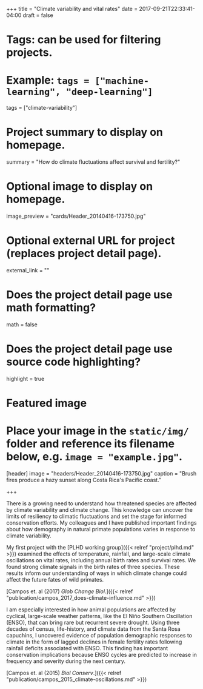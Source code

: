 +++
title = "Climate variability and vital rates"
date = 2017-09-21T22:33:41-04:00
draft = false

# Tags: can be used for filtering projects.
# Example: `tags = ["machine-learning", "deep-learning"]`
tags = ["climate-variability"]

# Project summary to display on homepage.
summary = "How do climate fluctuations affect survival and fertility?"

# Optional image to display on homepage.
image_preview = "cards/Header_20140416-173750.jpg"

# Optional external URL for project (replaces project detail page).
external_link = ""

# Does the project detail page use math formatting?
math = false

# Does the project detail page use source code highlighting?
highlight = true

# Featured image
# Place your image in the `static/img/` folder and reference its filename below, e.g. `image = "example.jpg"`.
[header]
image = "headers/Header_20140416-173750.jpg"
caption = "Brush fires produce a hazy sunset along Costa Rica's Pacific coast."

+++

There is a growing need to understand how threatened species are affected by climate variability and climate change. This knowledge can uncover the limits of resiliency to climatic fluctuations and set the stage for informed conservation efforts. My colleagues and I have published important findings about how demography in natural primate populations varies in response to climate variability.

My first project with the [PLHD working group]({{< relref "project/plhd.md" >}}) examined the effects of temperature, rainfall, and large-scale climate oscillations on vital rates, including annual birth rates and survival rates. We found strong climate signals in the birth rates of three species. These results inform our understanding of ways in which climate change could affect the future fates of wild primates.

[Campos et. al (2017) _Glob Change Biol_.]({{< relref "publication/campos_2017_does-climate-influence.md" >}})

I am especially interested in how animal populations are affected by cyclical, large-scale weather patterns, like the El Niño Southern Oscillation (ENSO), that can bring rare but recurrent severe drought. Using three decades of census, life-history, and climate data from the Santa Rosa capuchins, I uncovered evidence of population demographic responses to climate in the form of lagged declines in female fertility rates following rainfall deficits associated with ENSO. This finding has important conservation implications because ENSO cycles are predicted to increase in frequency and severity during the next century.

[Campos et. al (2015) _Biol Conserv_.]({{< relref "publication/campos_2015_climate-oscillations.md" >}})
